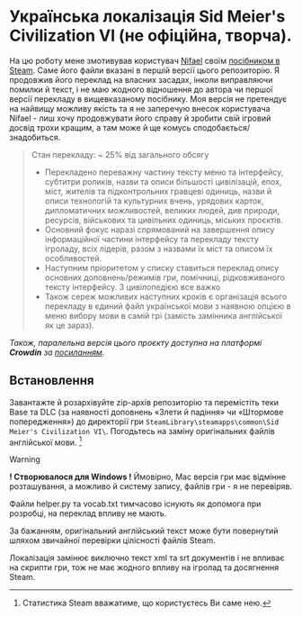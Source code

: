 # Українська локалізація Sid Meier's Civilization VI (не офіційна, творча).

На цю роботу мене змотивував користувач [Nifael](https://www.buymeacoffee.com/nifael) своїм [посібником в Steam](https://steamcommunity.com/sharedfiles/filedetails/?id=2868716728). Саме його файли вказані в першій версії цього репозиторію.
Я продовжив його переклад на власних засадах, інколи виправляючи помилки й текст, і не маю жодного відношення до автора чи першої версії перекладу в вищевказаному посібнику. Моя версія не претендує на найвищу можливу якість та я не заперечую внесок користувача Nifael - лиш хочу продовжувати його справу й зробити свій ігровий досвід трохи кращим, а там може й ще комусь сподобається/знадобиться.

> Стан перекладу:
> ~ 25% від загального обсягу
> - Перекладено переважну частину тексту меню та інтерфейсу, субтитри роликів, назви та описи більшості цивілізацій, епох, міст, жителів та підконтрольних гравцеві одиниць, назви й описи технологій та культурних вчень, урядових карток, дипломатичних можливостей, великих людей, див природи, ресурсів, військових та цивільних одиниць, міських проєктів.
> - Основний фокус наразі спрямований на завершення опису інформаційної частини інтерфейсу та перекладу тексту ігроладу, всіх лідерів, разом з назвами їх міст та описом їх особливостей.
> - Наступним пріоритетом у списку ставиться переклад опису основних доповнень/режимів гри, помічниці, рідковживаного тексту інтерфейсу. З цивілопедією все важко
> - Також сереж можливих наступних кроків є організація всього перекладу в єдиний файл української мови з наявною опцією в меню вибору мови в самій грі (замість замінника англійської як це зараз).

*Також, паралельна версія цього проєкту доступна на платформі __Crowdin__ за [посиланням](https://crowdin.com/project/fine-ukrainian-sid-meiers-civilization-vi).*

## Встановлення
Завантажте й розархівуйте zip-архів репозиторію та перемістіть теки Base та DLC (за наявності доповнень «Злети й падіння» чи «Штормове попередження») до директорії гри `SteamLibrary\steamapps\common\Sid Meier's Civilization VI\`. Погодьтесь на заміну оригінальних файлів англійської мови. [^1]

> [!WARNING]
**! Створювалося для Windows !** Ймовірно, Mac версія гри має відмінне розташування, а можливо й систему запису, файлів гри - я не перевіряв.

Файли helper.py та vocab.txt тимчасово існують як допомога при розробці, на переклад впливу не мають.

За бажанням, оригінальний англійський текст може бути повернутий шляхом звичайної перевірки цілісності файлів Steam.

Локалізація замінює виключно текст xml та srt документів і не впливає на скрипти гри, тож не має жодного впливу на ігролад та досягнення Steam.


[^1]: Статистика Steam вважатиме, що користуєтесь Ви саме нею.
